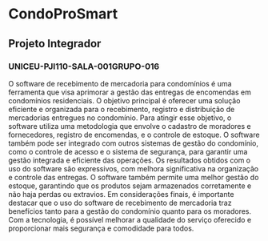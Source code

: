 # CondoProSmart

## Projeto Integrador
### UNICEU-PJI110-SALA-001GRUPO-016

O software de recebimento de mercadoria para condomínios é uma ferramenta que visa aprimorar a gestão das entregas de encomendas em condomínios residenciais. O objetivo principal é oferecer uma solução eficiente e organizada para o recebimento, registro e distribuição de mercadorias entregues no condomínio. Para atingir esse objetivo, o software utiliza uma metodologia que envolve o cadastro de moradores e fornecedores, registro de encomendas, e o controle de estoque. O software também pode ser integrado com outros sistemas de gestão do condomínio, como o controle de acesso e o sistema de segurança, para garantir uma gestão integrada e eficiente das operações. Os resultados obtidos com o uso do software são expressivos, com melhora significativa na organização e controle das entregas. O software também permite uma melhor gestão do estoque, garantindo que os produtos sejam armazenados corretamente e não haja perdas ou extravios. Em considerações finais, é importante destacar que o uso do software de recebimento de mercadoria traz benefícios tanto para a gestão do condomínio quanto para os moradores. Com a tecnologia, é possível melhorar a qualidade do serviço oferecido e proporcionar mais segurança e comodidade para todos. 
